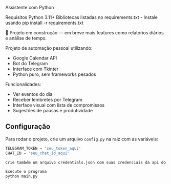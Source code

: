 Assistente com Python

Requisitos
Python 3.11+
Bibliotecas listadas no requirements.txt - Instale usando pip install -r requirements.txt

🔧 Projeto em construção — em breve mais features como relatórios diários e análise de tempo.

Projeto de automação pessoal utilizando:

- Google Calendar API
- Bot do Telegram
- Interface com Tkinter
- Python puro, sem frameworks pesados

Funcionalidades:
- Ver eventos do dia
- Receber lembretes por Telegram
- Interface visual com lista de compromissos
- Sugestões de pausas e produtividade

## Configuração
Para rodar o projeto, crie um arquivo `config.py` na raiz com as variáveis:

```python
TELEGRAM_TOKEN = 'seu_token_aqui'
CHAT_ID = 'seu_chat_id_aqui'

Crie também um arquivo credentials.json com suas credenciais da api do Google Calendar e apenas cole.

Execute o programa
python main.py


